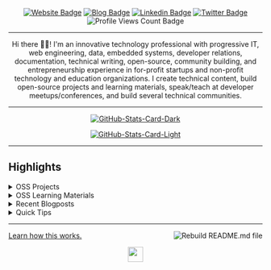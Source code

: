 <div align="center">
<p><a href="https://antarr.dev/"><img src="https://img.shields.io/badge/-Website-3B7EBF?style=for-the-badge&amp;logo=amp&amp;logoColor=white" alt="Website Badge"></a> <a href="https://blog.antarr.dev/"><img src="https://img.shields.io/badge/-Blog-3B7EBF?style=for-the-badge&amp;logo=Hashnode&amp;logoColor=white" alt="Blog Badge"></a> <a href="https://www.linkedin.com/in/antarrbyrd/"><img src="https://img.shields.io/badge/-LinkedIn-3B7EBF?style=for-the-badge&amp;logo=Linkedin&amp;logoColor=white" alt="Linkedin Badge"></a> <a href="https://twitter.com/debuggn_life"><img src="https://img.shields.io/badge/-@iambolajiayo-3B7EBF?style=for-the-badge&amp;logo=x&amp;logoColor=white" alt="Twitter Badge"></a> <img src="https://komarev.com/ghpvc/?username=antarr&amp;style=for-the-badge" alt="Profile Views Count Badge"></p>
<hr>
<p>Hi there 👋🏾! I'm an innovative technology professional with progressive IT, web engineering, data, embedded systems, developer relations, documentation, technical writing, open-source, community building, and entrepreneurship experience in for-profit startups and non-profit technology and education organizations. I create technical content, build open-source projects and learning materials, speak/teach at developer meetups/conferences, and build several technical communities.</p>
<hr>
<p><a href="https://github.com/antarr/antarr#gh-dark-mode-only"><img src="https://github-readme-stats.vercel.app/api?username=antarr&amp;show_icons=true&amp;hide_border=true&amp;include_all_commits=true&amp;card_width=600&amp;custom_title=GitHub%20Open%20Source%20Stats&amp;title_color=3B7EBF&amp;text_color=FFF&amp;icon_color=3B7EBF&amp;hide=contribs&amp;show=reviews,prs_merged,prs_merged_percentage&amp;theme=transparent#gh-dark-mode-only" alt="GitHub-Stats-Card-Dark"></a></p>
<p><a href="https://github.com/antarr/antarr#gh-light-mode-only"><img src="https://github-readme-stats.vercel.app/api?username=antarr&amp;show_icons=true&amp;hide_border=true&amp;include_all_commits=true&amp;card_width=600&amp;custom_title=GitHub%20Open%20Source%20Stats&amp;title_color=3B7EBF&amp;text_color=474A4E&amp;icon_color=3B7EBF&amp;hide=contribs&amp;show=reviews,prs_merged,prs_merged_percentage&amp;theme=transparent#gh-light-mode-only" alt="GitHub-Stats-Card-Light"></a></p>
  </div>
<hr>
<h2>Highlights</h2>
  <details>
  <summary>OSS Projects</summary>
  <br />
  Here are some of my other projects you might want to check out that are not pinned:
  <br />
<br />
  <ul><li><a href=https://github.com/antarr/antarr target="_blank" rel="noopener noreferrer">antarr/antarr</a> (<b>0</b> ✨ and <b>0</b> 🍴): null</li><li><a href=https://github.com/antarr/Withings.NET target="_blank" rel="noopener noreferrer">antarr/Withings.NET</a> (<b>4</b> ✨ and <b>1</b> 🍴): Wrapper around the Withings Health Data api.</li>
<li>More coming soon :).</li>
</ul>
  </details>
  <details>
  <summary>OSS Learning Materials</summary>
  <br />
  Here are some of my unique-styled workshop materials you can use to learn key concepts at your own pace:
  <br />
<br />
  <ul><li><a href=https://github.com/antarr/rust-advent-2022 target="_blank" rel="noopener noreferrer">antarr/rust-advent-2022</a> (<b>1</b> ✨ and <b>0</b> 🍴): Copilot and ChatGPT assisted Advent of Code 2022 to learn Rust.</li><li><a href=https://github.com/antarr/Exercism-Solutions target="_blank" rel="noopener noreferrer">antarr/Exercism-Solutions</a> (<b>0</b> ✨ and <b>0</b> 🍴): Solutions to exercises found on exercism.io</li><li><a href=https://github.com/antarr/CodeEval-Solutions target="_blank" rel="noopener noreferrer">antarr/CodeEval-Solutions</a> (<b>0</b> ✨ and <b>0</b> 🍴): Solutions for CodeEval.com</li>
<li>More coming soon :).</li>
</ul>
  </details>
  <details>
  <summary>Recent Blogposts</summary>
  <br />
  <ul>
    <li><a href=https://medium.com/@antarr/using-activerecord-store-e276990f76d?source=rss-345d44eba069------2 target="_blank" rel="noopener noreferrer">Using ActiveRecord::Store</a> (13/3/2019).</li><li><a href=https://medium.com/@antarr/turning-bitcoins-into-dollars-5b7875e60d45?source=rss-345d44eba069------2 target="_blank" rel="noopener noreferrer">Turning BitCoins into Dollars</a> (30/9/2017).</li><li><a href=https://medium.com/@antarr/alexa-comes-to-iphone-999f3dba267d?source=rss-345d44eba069------2 target="_blank" rel="noopener noreferrer">Alexa Comes To IPhone</a> (4/4/2017).</li><li><a href=https://medium.com/@antarr/refactoring-dotnet-explicit-operators-d34030e667e6?source=rss-345d44eba069------2 target="_blank" rel="noopener noreferrer">Refactoring : dotNet Explicit Operators</a> (20/3/2017).</li><li><a href=https://medium.com/@antarr/sonarqube-mysql-on-yakkety-yak-ubuntu-16-10-2ee3928e9f44?source=rss-345d44eba069------2 target="_blank" rel="noopener noreferrer">SonarQube + MySQL on Yakkety Yak (Ubuntu 16.10)</a> (15/3/2017).</li>
  </ul>
<p>Read more newsletter issues: <a href="https://medium.com/feed/@antarr">https://medium.com/feed/@antarr</a>.</p>
  </details>
  </details>
  <details>
  <summary>Quick Tips</summary>
<ul>
<li>
<p>💬 How to reach me: DM <a href="https://twitter.com/debuggn_life">@debuggn_life</a> on X (Twitter).</p>
</li>
<li>
<p>📖 Book recommendations: <a href="https://bit.ly/3EdCFUW">Knowing God by J. I. Packer</a> and <a href="https://bit.ly/45r1kBH">Atomic Habits by James Clear</a>.</p>
</li>
<li>
<p>💙 Fun fact: I'm in a blissful relationship <a href="https://biblegateway.com/passage/?search=1+Corinthians+15%3A1-11&amp;version=NKJV">with Jesus Christ</a>. Check <a href="https://bit.ly/3KYYHij">this</a> out :).</p>
</li>
</ul>
  </details>
<hr>
<p><a href="#">Learn how this works.</a> <a href="https://github.com/BolajiAyodeji/BolajiAyodeji/actions/workflows/build.yml"><img src="https://github.com/BolajiAyodeji/BolajiAyodeji/actions/workflows/build.yml/badge.svg" align="right" alt="Rebuild README.md file"></a></p>
  <div align="center">
<p><a href="https://bolajiayodeji.com" target="_blank" rel="noopener noreferrer"><img src="https://bolajiayodeji.com/favicon.png" width="30" /></a></p>
  </div>